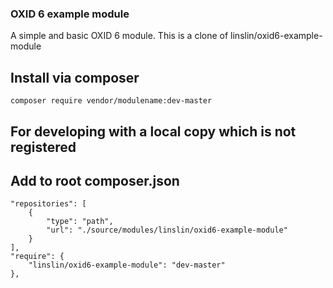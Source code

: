 ### OXID 6 example module
A simple and basic OXID 6 module.
This is a clone of linslin/oxid6-example-module

## Install via composer

`composer require vendor/modulename:dev-master`


## For developing with a local copy which is not registered
## Add to root composer.json
    "repositories": [
        {
            "type": "path",
            "url": "./source/modules/linslin/oxid6-example-module"
        }
    ],
    "require": {
        "linslin/oxid6-example-module": "dev-master"
    },